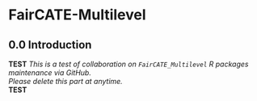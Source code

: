 # FairCATE-Multilevel  
  
## 0.0 Introduction  
**TEST**
*This is a test of collaboration on `FairCATE_Multilevel` R packages maintenance via GitHub.*  
*Please delete this part at anytime.*   
**TEST**